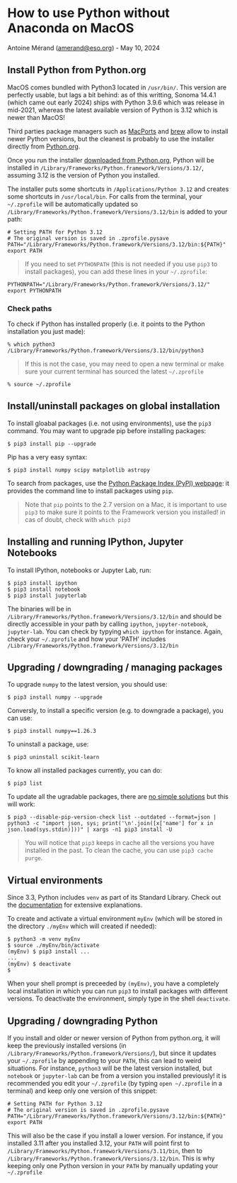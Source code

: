 # How to use Python without Anaconda on MacOS

Antoine Mérand ([amerand@eso.org](mailto:amerand@eso.org)) - May 10, 2024

## Install Python from Python.org
MacOS comes bundled with Python3 located in `/usr/bin/`. This version are perfectly usable, but lags a bit behind: as of this writting, Sonoma 14.4.1 (which came out early 2024) ships with Python 3.9.6 which was release in mid-2021, whereas the latest available version of Python is 3.12 which is newer than MacOS!

Third parties package managers such as [MacPorts](https://www.macports.org/) and [brew](https://brew.sh/) allow to install newer Python versions, but the cleanest is probably to use the installer directly from [Python.org](https://www.python.org/). 

Once you run the installer [downloaded from Python.org](https://www.python.org/downloads/), Python will be installed in `/Library/Frameworks/Python.framework/Versions/3.12/`, assuming 3.12 is the version of Python you installed.

The installer puts some shortcuts in `/Applications/Python 3.12` and creates some shortcuts in `/usr/local/bin`. For calls from the terminal, your `~/.zprofile` will be automatically updated so `/Library/Frameworks/Python.framework/Versions/3.12/bin` is added to your path:
```
# Setting PATH for Python 3.12
# The original version is saved in .zprofile.pysave
PATH="/Library/Frameworks/Python.framework/Versions/3.12/bin:${PATH}"
export PATH
```

> If you need to set `PYTHONPATH` (this is not needed if you use `pip3` to install packages), you can add these lines in your `~/.zprofile`: 
```
PYTHONPATH="/Library/Frameworks/Python.framework/Versions/3.12/"
export PYTHONPATH
```

### Check paths
To check if Python has installed properly (i.e. it points to the Python installation you just made):
```
% which python3
/Library/Frameworks/Python.framework/Versions/3.12/bin/python3
``` 

> If this is not the case, you may need to open a new terminal or make sure your current terminal has sourced the latest `~/.zprofile` 
```
% source ~/.zprofile
```

## Install/uninstall packages on global installation
To install gloabal packages (i.e. not using environments), use the `pip3` command. You may want to upgrade pip before installing packages:
```
$ pip3 install pip --upgrade
```
Pip has a very easy syntax:
```
$ pip3 install numpy scipy matplotlib astropy
```
To search from packages, use the [Python Package Index (PyPI) webpage](https://pypi.org/): it provides the command line to install packages using `pip`. 

> Note that `pip` points to the 2.7 version on a Mac, it is important to use `pip3` to make sure it points to the Framework version you installed! in cas of doubt, check with `which pip3` 

## Installing and running IPython, Jupyter Notebooks

To install IPython, notebooks or Jupyter Lab, run:
```
$ pip3 install ipython
$ pip3 install notebook
$ pip3 install jupyterlab
```
The binaries will be in `/Library/Frameworks/Python.framework/Versions/3.12/bin` and should be directly accessible in your path by calling `ipython`, `jupyter-notebook`, `jupyter-lab`. You can check by typying `which ipython` for instance. Again, check your `~/.zprofile` and how your 'PATH' includes `/Library/Frameworks/Python.framework/Versions/3.12/bin`

## Upgrading / downgrading / managing packages

To upgrade `numpy` to the latest version, you should use:
```
$ pip3 install numpy --upgrade
```
Conversly, to install a specific version (e.g. to downgrade a package), you can use:
```
$ pip3 install numpy==1.26.3 
```
To uninstall a package, use:
```
$ pip3 uninstall scikit-learn
```
To know all installed packages currently, you can do:
```
$ pip3 list
```
To update all the ugradable packages, there are [no simple solutions](https://stackoverflow.com/questions/2720014/how-to-upgrade-all-python-packages-with-pip) but this will work:
```
$ pip3 --disable-pip-version-check list --outdated --format=json | python3 -c "import json, sys; print('\n'.join([x['name'] for x in json.load(sys.stdin)]))" | xargs -n1 pip3 install -U
```

> You will notice that `pip3` keeps in cache all the versions you have installed in the past. To clean the cache, you can use `pip3 cache purge`.

## Virtual environments

Since 3.3, Python includes `venv` as part of its Standard Library. Check out the [documentation](https://docs.python.org/3/library/venv.html) for extensive explanations. 

To create and activate a virtual environment `myEnv` (which will be stored in the directory `./myEnv` which will created if needed):
```
$ python3 -m venv myEnv
$ source ./myEnv/bin/activate
(myEnv) $ pip3 install ...
...
(myEnv) $ deactivate
$ 
```
When your shell prompt is preceeded by `(myEnv)`, you have a completely local installation in which you can run `pip3` to install packages with different versions. To deactivate the environment, simply type in the shell `deactivate`.

## Upgrading / downgrading Python

If you install and older or newer version of Python from python.org, it will keep the previously installed versions (in `/Library/Frameworks/Python.framework/Versions/`), but since it updates your `~/.zprofile` by appending to your `PATH`, this can lead to weird situations. For instance, `python3` will be the latest version installed, but `notebook` or `jupyter-lab` can be from a version you installed previously! it is recommended you edit your `~/.zprofile` (by typing `open ~/.zprofile` in a terminal) and keep only one version of this snippet:
```
# Setting PATH for Python 3.12
# The original version is saved in .zprofile.pysave
PATH="/Library/Frameworks/Python.framework/Versions/3.12/bin:${PATH}"
export PATH
```
This will also be the case if you install a lower version. For instance, if you installed 3.11 after you installed 3.12, your `PATH` will point first to `/Library/Frameworks/Python.framework/Versions/3.11/bin`, then to `/Library/Frameworks/Python.framework/Versions/3.12/bin`. This is why keeping only one Python version in your `PATH` by manually updating your `~/.zprofile`
